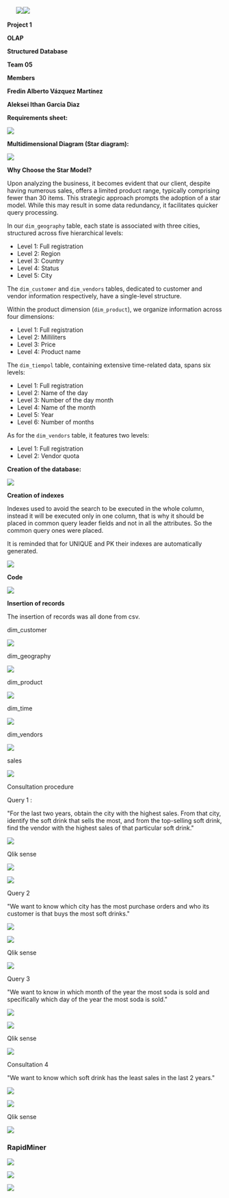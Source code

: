 
`	`**![](readme/Aspose.Words.2027b2d3-7b1c-4c2b-9784-ce38b7404176.001.png)![](readme/Aspose.Words.2027b2d3-7b1c-4c2b-9784-ce38b7404176.002.png)**

**Project 1** 

**OLAP**

**Structured Database**

**Team 05**

**Members**

**Fredin Alberto Vázquez Martínez**

**Aleksei Ithan Garcia Diaz**

**Requirements sheet:**

![](readme/Aspose.Words.2027b2d3-7b1c-4c2b-9784-ce38b7404176.003.jpeg)

**Multidimensional Diagram (Star diagram):**


![](readme/Aspose.Words.2027b2d3-7b1c-4c2b-9784-ce38b7404176.004.jpeg)


**Why Choose the Star Model?**

Upon analyzing the business, it becomes evident that our client, despite having numerous sales, offers a limited product range, typically comprising fewer than 30 items. This strategic approach prompts the adoption of a star model. While this may result in some data redundancy, it facilitates quicker query processing.

In our `dim_geography` table, each state is associated with three cities, structured across five hierarchical levels:

- Level 1: Full registration
- Level 2: Region
- Level 3: Country
- Level 4: Status
- Level 5: City

The `dim_customer` and `dim_vendors` tables, dedicated to customer and vendor information respectively, have a single-level structure.

Within the product dimension (`dim_product`), we organize information across four dimensions:

- Level 1: Full registration
- Level 2: Milliliters
- Level 3: Price
- Level 4: Product name

The `dim_tiempol` table, containing extensive time-related data, spans six levels:

- Level 1: Full registration
- Level 2: Name of the day
- Level 3: Number of the day month
- Level 4: Name of the month
- Level 5: Year
- Level 6: Number of months

As for the `dim_vendors` table, it features two levels:

- Level 1: Full registration
- Level 2: Vendor quota


**Creation of the database:**

![](readme/Aspose.Words.2027b2d3-7b1c-4c2b-9784-ce38b7404176.005.png)

**Creation of indexes**

Indexes used to avoid the search to be executed in the whole column, instead it will be executed only in one column, that is why it should be placed in common query leader fields and not in all the attributes. So the common query ones were placed.

It is reminded that for UNIQUE and PK their indexes are automatically generated.

![](readme/Aspose.Words.2027b2d3-7b1c-4c2b-9784-ce38b7404176.006.png)

**Code**

![](readme/Aspose.Words.2027b2d3-7b1c-4c2b-9784-ce38b7404176.007.png)














**Insertion of records**

The insertion of records was all done from csv.

dim\_customer

![](readme/Aspose.Words.2027b2d3-7b1c-4c2b-9784-ce38b7404176.008.png)

dim\_geography

![](readme/Aspose.Words.2027b2d3-7b1c-4c2b-9784-ce38b7404176.009.png)

dim\_product

![](readme/Aspose.Words.2027b2d3-7b1c-4c2b-9784-ce38b7404176.010.png)

dim\_time

![](readme/Aspose.Words.2027b2d3-7b1c-4c2b-9784-ce38b7404176.011.png)

dim\_vendors

![](readme/Aspose.Words.2027b2d3-7b1c-4c2b-9784-ce38b7404176.012.png)


sales

![](readme/Aspose.Words.2027b2d3-7b1c-4c2b-9784-ce38b7404176.013.png)

Consultation procedure

Query 1 : 

"For the last two years, obtain the city with the highest sales. From that city, identify the soft drink that sells the most, and from the top-selling soft drink, find the vendor with the highest sales of that particular soft drink."

![](readme/Aspose.Words.2027b2d3-7b1c-4c2b-9784-ce38b7404176.014.png)

Qlik sense

![](readme/Aspose.Words.2027b2d3-7b1c-4c2b-9784-ce38b7404176.015.jpeg)

![](readme/Aspose.Words.2027b2d3-7b1c-4c2b-9784-ce38b7404176.016.png)









Query 2 

"We want to know which city has the most purchase orders and who its customer is that buys the most soft drinks."

![](readme/Aspose.Words.2027b2d3-7b1c-4c2b-9784-ce38b7404176.017.png)


![](readme/Aspose.Words.2027b2d3-7b1c-4c2b-9784-ce38b7404176.018.png)





Qlik sense

![](readme/Aspose.Words.2027b2d3-7b1c-4c2b-9784-ce38b7404176.019.jpeg)





















Query 3 

"We want to know in which month of the year the most soda is sold and specifically which day of the year the most soda is sold."

![](readme/Aspose.Words.2027b2d3-7b1c-4c2b-9784-ce38b7404176.020.png)

![](readme/Aspose.Words.2027b2d3-7b1c-4c2b-9784-ce38b7404176.021.png)











Qlik sense

![](readme/Aspose.Words.2027b2d3-7b1c-4c2b-9784-ce38b7404176.022.jpeg)

























Consultation 4 

"We want to know which soft drink has the least sales in the last 2 years."

![](readme/Aspose.Words.2027b2d3-7b1c-4c2b-9784-ce38b7404176.023.png)



![](readme/Aspose.Words.2027b2d3-7b1c-4c2b-9784-ce38b7404176.024.png)







Qlik sense

![](readme/Aspose.Words.2027b2d3-7b1c-4c2b-9784-ce38b7404176.025.jpeg)




### RapidMiner 


![](readme/market_analysis.png)

![](readme/time_series_holt_winters.png)


![](readme/prediccion_time_holt_winters.png)

